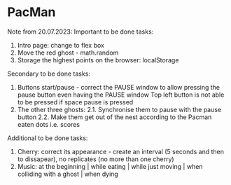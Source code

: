 # PacMan

Note from 20.07.2023:
Important to be done tasks:
1. Intro page: change to flex box 
2. Move the red ghost - math.random
3. Storage the highest points on the browser: localStorage

Secondary to be done tasks:
1. Buttons start/pause - correct the PAUSE window to allow pressing the pause button even having the PAUSE window  Top left button is not able to be pressed if space pause is pressed
2. The other three ghosts:
   2.1. Synchronise them to pause with the pause button 
   2.2. Make them get out of the nest according to the Pacman eaten dots i.e. scores

Additional to be done tasks:
1. Cherry: correct its appearance  - create an interval (5 seconds and then to dissapear), no replicates (no more than one cherry)
2. Music: at the beginning | while eating | while just moving | when colliding with a ghost | when dying 
